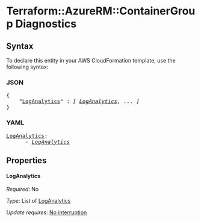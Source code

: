 # Terraform::AzureRM::ContainerGroup Diagnostics

## Syntax

To declare this entity in your AWS CloudFormation template, use the following syntax:

### JSON

<pre>
{
    "<a href="#loganalytics" title="LogAnalytics">LogAnalytics</a>" : <i>[ <a href="diagnostics-loganalytics.md">LogAnalytics</a>, ... ]</i>
}
</pre>

### YAML

<pre>
<a href="#loganalytics" title="LogAnalytics">LogAnalytics</a>: <i>
      - <a href="diagnostics-loganalytics.md">LogAnalytics</a></i>
</pre>

## Properties

#### LogAnalytics

_Required_: No

_Type_: List of <a href="diagnostics-loganalytics.md">LogAnalytics</a>

_Update requires_: [No interruption](https://docs.aws.amazon.com/AWSCloudFormation/latest/UserGuide/using-cfn-updating-stacks-update-behaviors.html#update-no-interrupt)

